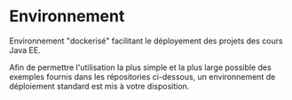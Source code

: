 # Environnement
Environnement "dockerisé" facilitant le déployement des projets des cours Java EE.

Afin de permettre l'utilisation la plus simple et la plus large possible des exemples fournis dans les répositories ci-dessous, un environnement de déploiement standard est mis à votre disposition.
